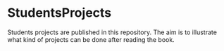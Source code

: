 # StudentsProjects
Students projects are published in this repository. The aim is to illustrate what kind of projects can be done after reading the book.

